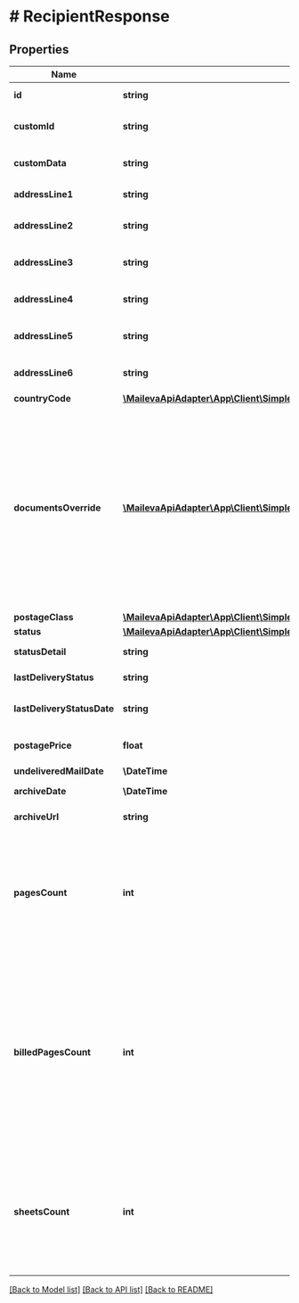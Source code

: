 # # RecipientResponse

## Properties

Name | Type | Description | Notes
------------ | ------------- | ------------- | -------------
**id** | **string** | Identifiant du destinataire |
**customId** | **string** | Identifiant du destinataire fourni par le client | [optional]
**customData** | **string** | Information libre fournie par le client | [optional]
**addressLine1** | **string** | Ligne d&#39;adresse n°1 (Société) | [optional]
**addressLine2** | **string** | Ligne d&#39;adresse n°2 (Civilité, Prénom, Nom) | [optional]
**addressLine3** | **string** | Ligne d&#39;adresse n°3 (Résidence, Bâtiement ...) | [optional]
**addressLine4** | **string** | Ligne d&#39;adresse n°4 (N° et libellé de la voie) | [optional]
**addressLine5** | **string** | Ligne d&#39;adresse n°5 (Lieu dit, BP...) | [optional]
**addressLine6** | **string** | Ligne d&#39;adresse n°6 (Code postal et ville) |
**countryCode** | [**\MailevaApiAdapter\App\Client\SimpleSendingClient\Model\CountryCode**](CountryCode.md) |  |
**documentsOverride** | [**\MailevaApiAdapter\App\Client\SimpleSendingClient\Model\DocumentsOverrideItem[]**](DocumentsOverrideItem.md) | Liste de bribes de documents. Si ce champ n&#39;est pas renseigné,  le destinataire recevra tous les documents associé à l&#39;envoi.  Si ce champ est renseigné, le destinataire recevra la liste de  bribes de documents indiquées (dans l&#39;ordre des éléments du tableau). | [optional]
**postageClass** | [**\MailevaApiAdapter\App\Client\SimpleSendingClient\Model\RecipientPostageClass**](RecipientPostageClass.md) |  | [optional]
**status** | [**\MailevaApiAdapter\App\Client\SimpleSendingClient\Model\RecipientStatus**](RecipientStatus.md) |  |
**statusDetail** | **string** | Détail d&#39;un statut (cause du rejet) | [optional]
**lastDeliveryStatus** | **string** | Dernier statut de distribution | [optional]
**lastDeliveryStatusDate** | **string** | Date du dernier statut de distribution | [optional]
**postagePrice** | **float** | Coût de l&#39;affranchissement en euros | [optional]
**undeliveredMailDate** | **\DateTime** | Date du PND | [optional]
**archiveDate** | **\DateTime** | Date d&#39;archivage du pli | [optional]
**archiveUrl** | **string** | URL de l&#39;archive du pli | [optional]
**pagesCount** | **int** | Nombre de pages. Ce nombre de pages inclut l&#39;éventuelle page porte-adresse (payante ou obligatoire) mais n&#39;inclut pas les pages blanches ajoutées au verso par Maileva. | [optional]
**billedPagesCount** | **int** | Nombre de pages facturées (disponible à partir du statut ACCEPTED). Ce nombre de pages inclut la page porte-adresse payante (DL) mais n&#39;inclut pas la page porte-adresse obligatoire (C4) ni les pages blanches ajoutées au verso par Maileva. | [optional]
**sheetsCount** | **int** | Nombre de feuilles (disponible à partir du statut ACCEPTED). Ce nombre de feuilles inclut la page porte-adresse éventuelle (payante ou obligatoire). | [optional]

[[Back to Model list]](../../README.md#models) [[Back to API list]](../../README.md#endpoints) [[Back to README]](../../README.md)
